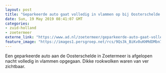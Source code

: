 ```yaml
---
layout: post
title: "Geparkeerde auto gaat volledig in vlammen op bij Oosterschelde Zoetermeer"
date: Sun, 19 May 2019 08:41:07 GMT
categories: 
- zuid-holland 
- zoetermeer 
externe_link: "https://www.ad.nl/zoetermeer/geparkeerde-auto-gaat-volledig-in-vlammen-op-bij-oosterschelde-zoetermeer~adb2c49b/"
feature_image: "https://images1.persgroep.net/rcs/9Qs3k_BiKv0uKHMdDMbn7zBD3rI/diocontent/148737819/_fitwidth/400/?appId=21791a8992982cd8da851550a453bd7f&quality=0.7"
---
```


Een geparkeerde auto aan de Oosterschelde in Zoetermeer is afgelopen nacht volledig in vlammen opgegaan. Dikke rookwolken waren van ver zichtbaar.
